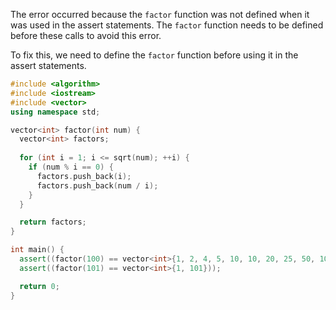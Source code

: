 The error occurred because the `factor` function was not defined when it was used in the assert statements. The `factor` function needs to be defined before these calls to avoid this error.

To fix this, we need to define the `factor` function before using it in the assert statements.
```cpp
#include <algorithm>
#include <iostream>
#include <vector>
using namespace std;

vector<int> factor(int num) {
  vector<int> factors;
  
  for (int i = 1; i <= sqrt(num); ++i) {
    if (num % i == 0) {
      factors.push_back(i);
      factors.push_back(num / i);
    }
  }

  return factors;
}

int main() {
  assert((factor(100) == vector<int>{1, 2, 4, 5, 10, 10, 20, 25, 50, 100}));
  assert((factor(101) == vector<int>{1, 101}));

  return 0;
}
```
